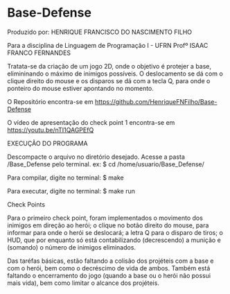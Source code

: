 # Base-Defense

Produzido por: HENRIQUE FRANCISCO DO NASCIMENTO FILHO

Para a disciplina de Linguagem de Programação I - UFRN
Profº ISAAC FRANCO FERNANDES

Tratata-se da criação de um jogo 2D, onde o objetivo é protejer a base, elimininando o máximo de inimigos possíveis.
O deslocamento se dá com o clique direito do mouse e os disparos se dá com a tecla Q, para onde o ponteiro do mouse estiver apontando no momento.

O Repositório encontra-se em https://github.com/HenriqueFNFilho/Base-Defense

O vídeo de apresentação do check point 1 encontra-se em https://youtu.be/nTI1QAGPEfQ

EXECUÇÃO DO PROGRAMA

Descompacte o arquivo no diretório desejado. Acesse a pasta /Base_Defense pelo terminal. ex: 
$ cd /home/usuario/Base_Defense/

Para compilar, digite no terminal: $ make

Para executar, digite no terminal: $ make run


Check Points

Para o primeiro check point, foram implementados o movimento dos inimigos em direção ao herói; o clique no botão direito do mouse, para informar para onde o herói se deslocará; a letra Q para o disparo de tiros; o HUD, que por enquanto só está contabilizando (decrescendo) a munição e (somando) o número de inimigos eliminados.

Das taréfas básicas, estão faltando a colisão dos projéteis com a base e com o herói, bem como o decréscimo de vida de ambos. Também está faltando o encerramento do jogo (quando a base ou o herói não possui mais vida), bem como limitar o alcance dos projéteis.


